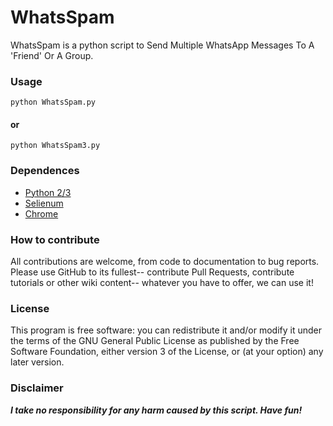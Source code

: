 # WhatsSpam

WhatsSpam is a python script to Send Multiple WhatsApp Messages To A 'Friend' Or A Group.

### Usage

    python WhatsSpam.py
#### or 

	python WhatsSpam3.py

### Dependences
* [Python 2/3][python]
* [Selienum][selenium]
* [Chrome][chrome]

### How to contribute
All contributions are welcome, from code to documentation to bug reports. Please use GitHub to its fullest-- contribute Pull Requests, contribute tutorials or other wiki content-- whatever you have to offer, we can use it!

### License
This program is free software: you can redistribute it and/or modify it under the terms of the GNU General Public License as published by the Free Software Foundation, either version 3 of the License, or (at your option) any later version.

### Disclaimer
***I take no responsibility for any harm caused by this script. Have fun!***

[selenium]: http://docopt.org/
[python]:https://www.python.org/downloads/
[chrome]:https://www.google.com/chrome/
